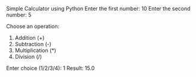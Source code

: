 Simple Calculator using Python
Enter the first number: 10
Enter the second number: 5

Choose an operation:
1. Addition (+)
2. Subtraction (-)
3. Multiplication (*)
4. Division (/)

Enter choice (1/2/3/4): 1
Result: 15.0
